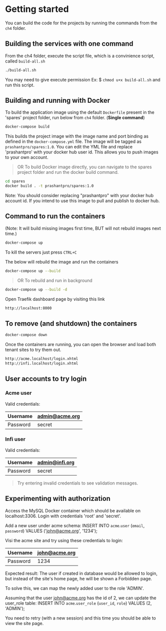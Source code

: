 
# Getting started

You can build the code for the projects by running the commands from the `ch4` folder.

## Building the services with one command
From the ch4 folder, execute the script file, which is a convinience script, called `build-all.sh`

```sh
./build-all.sh
```

You may need to give execute permission Ex: $ `chmod u+x build-all.sh` and run this script.

## Building and running with Docker

To build the application image using the default `Dockerfile` present in the 'spares' project folder, run below from `ch4` folder. (**Single command**)

```sh
docker-compose build
```

This builds the project image with the image name and port binding as defined in the `docker-compose.yml` file.
The image will be tagged as `prashantpro/spares:1.0`. You can edit the YML file and replace 'prashantpro' with your docker hub user id. This allows you to push images to your own account.

>OR
To build Docker image directly, you can navigate to the spares project folder and run the docker build command.

```sh
cd spares
docker build . -t prashantpro/spares:1.0
```

Note: You should consider replacing "prashantpro" with your docker hub account id. If you intend to use this image to pull and publish to docker hub.

## Command to run the containers
(Note: It will build missing images first time, BUT will not rebuild images next time.)

```sh
docker-compose up
```

To kill the servers just press
`CTRL+C`

The below will rebuild the image and run the containers

```sh
docker-compose up --build
```

>OR
To rebuild and run in background
```sh
docker-compose up --build -d
```

Open Traefik dashboard page by visiting this link

```sh
http://localhost:8000
```

## To remove (and shutdown) the containers
```sh
docker-compose down
```

Once the containers are running, you can open the browser and load both tenant sites to try them out.

```sh
http://acme.localhost/login.xhtml
http://infi.localhost/login.xhtml
```

## User accounts to try login

### Acme user

Valid credentials:

| Username | admin@acme.org |
|----------|----------------|
| Password | secret         |


### Infi user

Valid credentials:

| Username | admin@infi.org |
|----------|----------------|
| Password | secret         |

>Try entering invalid credentials to see validation messages.


## Experimenting with authorization

Access the MySQL Docker container which should be available on localhost:3306.
Login with credentials 'root' and 'secret'.

Add a new user under acme schema:
INSERT INTO `acme`.`user` (`email`, `password`) VALUES ('john@acme.org', '1234');

Visi the acme site and try using these credentials to login:

| Username | john@acme.org  |
|----------|----------------|
| Password | 1234           |

Expected result:
The user if created in database would be allowed to login, but instead of the site's home page, he will be shown a Forbidden page.

To solve this, we can map the newly added user to the role 'ADMIN'.

Assuming that the user john@acme.org has the id of 2, we can update the user_role table:
INSERT INTO `acme`.`user_role` (`user_id`, `role`) VALUES (2, 'ADMIN');

You need to retry (with a new session) and this time you should be able to view the site page.